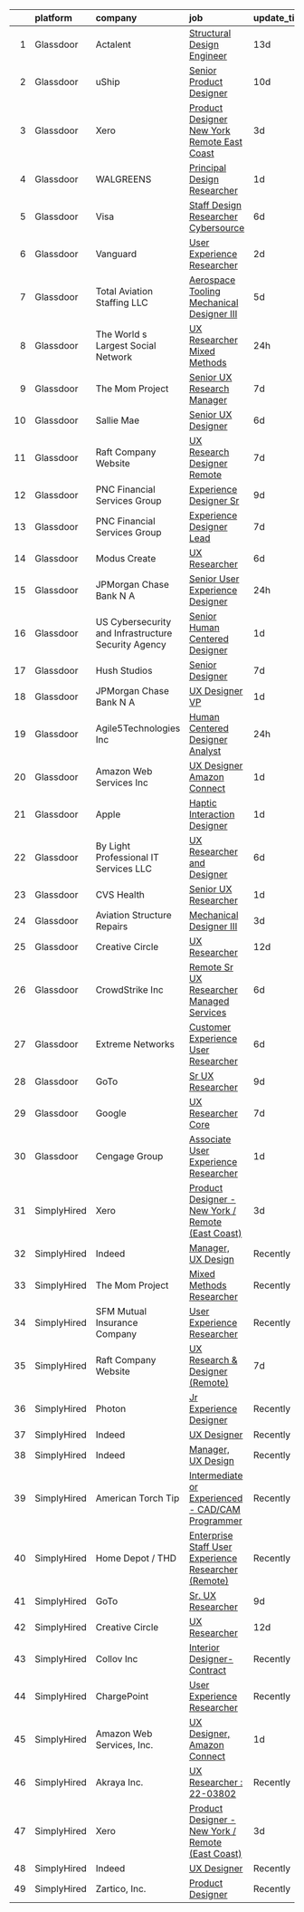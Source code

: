 

|    | platform    | company                                             | job                                                                                                                                                                                                                                                                                                                                                                                                                                                                                                                                                                                                                                                                                                                                                                                                                                                                                                                                                                                                                                                                                                                                                                                                                                                                                                                                                                                                                                                                                                                                                                                                        | update_time   | location                       |
|---:|:------------|:----------------------------------------------------|:-----------------------------------------------------------------------------------------------------------------------------------------------------------------------------------------------------------------------------------------------------------------------------------------------------------------------------------------------------------------------------------------------------------------------------------------------------------------------------------------------------------------------------------------------------------------------------------------------------------------------------------------------------------------------------------------------------------------------------------------------------------------------------------------------------------------------------------------------------------------------------------------------------------------------------------------------------------------------------------------------------------------------------------------------------------------------------------------------------------------------------------------------------------------------------------------------------------------------------------------------------------------------------------------------------------------------------------------------------------------------------------------------------------------------------------------------------------------------------------------------------------------------------------------------------------------------------------------------------------|:--------------|:-------------------------------|
|  1 | Glassdoor   | Actalent                                            | [Structural Design Engineer](https://www.glassdoor.com/partner/jobListing.htm?pos=111&ao=1110586&s=58&guid=000001832111551483b83d67574a5f33&src=GD_JOB_AD&t=SR&vt=w&ea=1&cs=1_52428c7c&cb=1662707127970&jobListingId=1008097893420&cpc=9908D8D4413DBB8A&jrtk=3-0-1gcgh2la1kbl0801-1gcgh2lalh7hs800-9c2d748765d76736--6NYlbfkN0ChYVx_I3yfZ_JDY3EFoivtqvi_stwnZ_kRt8Dowt_l_d1ydueao4NE-oUleRJ4yhg8o0u738vB5RZZE160cZlgEiKKV6OHZYicYQxxNMt4CPH_2bCJFUapOFjDzzS4ZUrZQxVNAtKPI2Q7MIS2JjoKoaJh7OUzAAhTuzJvS23PcWIFehpKcoVt-4yY2MDuCr2td9j1mBBRH0JUvs4A2m8H1iATUVIzgHiiZck4U9B8wtLz18oEELyu2XqGZOSzqT75LIeb_orB4sMytRuGbB8gNlN6Bq07D3UthXfUBWXYoxr-vIQQS8h7iS-VAFmI7TA1c87LCuVtp56_XTX9891Cc0ARNmkbuW6eh3Vx4WZfB85sfFAHQ5Ze4_dKMHqZ-gY9AAUG44UWAAgd-XUg2Ow8vZvM4Uou9xR9hovT3EX_d5PyHJzFRlvkwv9ai3XosfbR3hgYeXwVqH3G7H1eo00GzXbZZO52QZwkoSLRBGpqEAYFJbPnA39VAKUDyuxaqEx2oSgt83zMYk7R6nGojdowLYgMuFYkTcW4S_uRuAUQBOYnXQFlvH4Q6dznmzdZ8boUBjWanfQEPmj7vib7uA336z9oVMbN4SFZMaddIHvGKn2feqtL2q6zER5NyNFWfK35QJ87uaS31L28RtHtcfTrJPThvdhKNN6TZV97ey_z69eEx-Ehw3bAgGsIhScnK6hkXxRefqJxSQpHzphyk0R6Nam7gQFTLtQM9npL81stYERDtfASmCYIqyOyQBGk1DDGmXCogA5JkeAkU0OtJgOCScCFcTpGlFTBFTEErKGRwx5HgLEMGj0dwhbC7m85YhcTpuBi9Oad0O-JFAwey_iI51U3VtClkFJvq8l06GGwyzZe4Gn47Ol-U8ittktbzsSSRzsduzBSgZ5r0qZLTOzO9GtF5KTjOTHXFZYpDKYnv_k1fbpeq_3J7mQ38S9fGIe6o1Xj-imiu_uAUjqwct-7)                                                                                                                                                                                                                                                      | 13d           | Ridley Park, PA                |
|  2 | Glassdoor   | uShip                                               | [Senior Product Designer](https://www.glassdoor.com/partner/jobListing.htm?pos=129&ao=1136043&s=58&guid=000001832111551483b83d67574a5f33&src=GD_JOB_AD&t=SR&vt=w&ea=1&cs=1_3b923d28&cb=1662707127971&jobListingId=1008101936157&jrtk=3-0-1gcgh2la1kbl0801-1gcgh2lalh7hs800-9402fc01b14fa942-)                                                                                                                                                                                                                                                                                                                                                                                                                                                                                                                                                                                                                                                                                                                                                                                                                                                                                                                                                                                                                                                                                                                                                                                                                                                                                                              | 10d           | Austin, TX                     |
|  3 | Glassdoor   | Xero                                                | [Product Designer   New York   Remote  East Coast ](https://www.glassdoor.com/partner/jobListing.htm?pos=101&ao=1110586&s=58&guid=000001832111551483b83d67574a5f33&src=GD_JOB_AD&t=SR&vt=w&cs=1_ace29a36&cb=1662707127967&jobListingId=1008119464057&cpc=9C2286EA3771AAF6&jrtk=3-0-1gcgh2la1kbl0801-1gcgh2lalh7hs800-d42ffd1146131f09--6NYlbfkN0COvs0giDBQSZxCgxtGlP9F2rqb7f8qKMvTQKRfo9Z2aBBfdNwhT-PCbca6Tg6UbePLXSL2kZ8wB6QVlHX3jNKcLB3QdhbnaHtCR8dPv0f5XN7MxS1xg2rPm-swsPuD68rYGuZICUqkSSh1BmczAVfWYENYm4GY3NcwVq0TyWHY8ONw9rx7low6CFFsyZyTqD3aaqxgsjtyJU1VXJl3TGBCWeIFOUMQSb25R3qGQ6uJnV-zahEewrVE_sggciN7LQQsdHvZHtF1VyEl8xGqK4SDfxiuDqgG0MobEYlMQhezfX0UUmm_2o_s9RpyVrwKE3CeXsbsgNxy57ZUOZwhS9KO6HUVK94tL7MWgPV5AropSiZ8obXZLrDrAbhZ1BxxJdVmWhifuyvlJQgv2IUvWpKe6TisiUiVPFDpRZ1OUMYWaDeNKt2PCCKCnBEwNfQJ1G9RCJ4D27_suKUyOMN4c132kJ8cle9ZLpRuX3yZM3xZOn5x1lfB2vdgbLNTTyN7-l4z-naFLOX8vHskO2F-IokYlm2R45xcjXTf5iE_Um76R7nqIUj4kNsHLa48FUApTjM%3D)                                                                                                                                                                                                                                                                                                                                                                                                                                                                                                                                                                                                                                                      | 3d            | Remote                         |
|  4 | Glassdoor   | WALGREENS                                           | [Principal Design Researcher](https://www.glassdoor.com/partner/jobListing.htm?pos=110&ao=1110586&s=58&guid=000001832111551483b83d67574a5f33&src=GD_JOB_AD&t=SR&vt=w&ea=1&cs=1_f5026425&cb=1662707127969&jobListingId=1008123372215&cpc=654405A9B1E0A9F5&jrtk=3-0-1gcgh2la1kbl0801-1gcgh2lalh7hs800-da1a050a4c0bfca3--6NYlbfkN0DjFJdVF8xT6Dx_Amb_qp16VFdGPom6iJ3DXC72xT6OlsDHd6dw58O5vXTq8utQTBupbXFjGdJH9UypqiefbqZa0WqoHxT1lx7rGDa65ZwZK99GDbL3QgPXv3GPrwAePYclNvAa9edU6328mt8w2gjxv-ih9RA1v8B5Ks58kxxzK2F0vKVqVK53TuwjVRcOaY0tPZwYvCHMTS0sw0MS1CbNTYyaRi8ZWbSn5JASnwRUxasvDaYMam8qzgDyqqfPXKM4xmrMWdCdgozi0_U30YsVGxrsb82OQlzPu4imVGBLBJTDnqMpn-ZjDblD-NXYzb6QPt-glD5nrCDcJ7zh5iPuurYEHgFKf1UFPUQ9Er-yoq1yScD-4E1FSSCiohZXxNBpuSSsIxEXAv_QCBakAT-RI8c_p1BeXqbhxF9MhCACRwyHOhJVohcTvwc39MLvDJnCqlt-_kZEpQhMQm0MMmyKyIJl4SVBgcQqCz446osqUDb3b1ceUjUFf6kVTT5fL0ONhIhlJYwaWA%3D%3D)                                                                                                                                                                                                                                                                                                                                                                                                                                                                                                                                                                                                                                                                                                                         | 1d            | Chicago, IL                    |
|  5 | Glassdoor   | Visa                                                | [Staff Design Researcher  Cybersource](https://www.glassdoor.com/partner/jobListing.htm?pos=128&ao=1136043&s=58&guid=000001832111551483b83d67574a5f33&src=GD_JOB_AD&t=SR&vt=w&cs=1_3fcc6c3c&cb=1662707127971&jobListingId=1008115176003&jrtk=3-0-1gcgh2la1kbl0801-1gcgh2lalh7hs800-fcbd7dea325d2f0e-)                                                                                                                                                                                                                                                                                                                                                                                                                                                                                                                                                                                                                                                                                                                                                                                                                                                                                                                                                                                                                                                                                                                                                                                                                                                                                                      | 6d            | Austin, TX                     |
|  6 | Glassdoor   | Vanguard                                            | [User Experience Researcher](https://www.glassdoor.com/partner/jobListing.htm?pos=118&ao=1136043&s=58&guid=000001832111551483b83d67574a5f33&src=GD_JOB_AD&t=SR&vt=w&cs=1_8d44d380&cb=1662707127970&jobListingId=1008121346992&jrtk=3-0-1gcgh2la1kbl0801-1gcgh2lalh7hs800-f8258fc27631a759-)                                                                                                                                                                                                                                                                                                                                                                                                                                                                                                                                                                                                                                                                                                                                                                                                                                                                                                                                                                                                                                                                                                                                                                                                                                                                                                                | 2d            | Charlotte, NC                  |
|  7 | Glassdoor   | Total Aviation Staffing  LLC                        | [Aerospace Tooling Mechanical Designer III](https://www.glassdoor.com/partner/jobListing.htm?pos=122&ao=1136043&s=58&guid=000001832111551483b83d67574a5f33&src=GD_JOB_AD&t=SR&vt=w&ea=1&cs=1_ae9b5d83&cb=1662707127970&jobListingId=1008115904010&jrtk=3-0-1gcgh2la1kbl0801-1gcgh2lalh7hs800-27df67c0811eaaee-)                                                                                                                                                                                                                                                                                                                                                                                                                                                                                                                                                                                                                                                                                                                                                                                                                                                                                                                                                                                                                                                                                                                                                                                                                                                                                            | 5d            | Macomb, MI                     |
|  8 | Glassdoor   | The World s Largest Social Network                  | [UX Researcher  Mixed Methods ](https://www.glassdoor.com/partner/jobListing.htm?pos=107&ao=1110586&s=58&guid=000001832111551483b83d67574a5f33&src=GD_JOB_AD&t=SR&vt=w&ea=1&cs=1_389c7ec5&cb=1662707127969&jobListingId=1008127980013&cpc=FB7E4A1762AE5BEC&jrtk=3-0-1gcgh2la1kbl0801-1gcgh2lalh7hs800-95064e1ee481b041--6NYlbfkN0DSgjPPcnEdvoK3uuxfISLALE6pB1FR7YSHOr_tSg5_QGIhoz_2VqUepdcKLBLI_zT6UW54Cd1fNtknZtOrKjgZadErINrxE8UWz8nhuzt5Ng7HjwsUvgsuMMigsisLFyIIJVED45QTVyAR7WXJBxBSS4o8NpMWLNvnqKZVDh8d6QsKqS5n2y3TdeJSyHGwL22aoFOaFNDLFYDENKU0kscIzLD-YtqqAXFP2ojAUtVmuaJ-trVNjU_rJ9AVQlpGaHHBpXWaXw5jI-7HKh7DgQfkXBFej4MRkgREb8dp8_tX9oJLj2oYfpmSCJRombEzkyldRLsVlphEvYMjD4jnkiW21JZaXKDoGvb8x3DundbIcyqAi4AdbcRC68PCSsjJF6gaUfmwBTbt2G3MJVfc_OQBVzW8db6vlovIbtuWLgn2ZBQm4gmS1AU6sNTpr8Y6flMSV4NDnwvxwhyDO8B1NYPyuAY37_zea5JHR5eSOqi7ELZ4PoQ7SdZ4Z1Mk87EgYGeBi4FXkgaSlbYm3YVt22vNLOd5vzAJhdjyl4DwlDgCryV7B3yWPbI45ZIBl5-4s1IjmiL33d2OLCET1uwJGVabPttFBguuebw%3D)                                                                                                                                                                                                                                                                                                                                                                                                                                                                                                                                                                                                                                     | 24h           | Menlo Park, CA                 |
|  9 | Glassdoor   | The Mom Project                                     | [Senior UX Research Manager](https://www.glassdoor.com/partner/jobListing.htm?pos=105&ao=1110586&s=58&guid=000001832111551483b83d67574a5f33&src=GD_JOB_AD&t=SR&vt=w&cs=1_eecc01ee&cb=1662707127968&jobListingId=1008112300227&cpc=59DF70BB7E75A6DF&jrtk=3-0-1gcgh2la1kbl0801-1gcgh2lalh7hs800-00d00d9554a73b3e--6NYlbfkN0BDp_epf89aHDQhKpPegNJQ_ldQpEFZQsM9OcONMGxWx6pU56EKHF58QjVdAUvn2gUgn1E3661QXnqfA7G0tnIslErACyiD8dYX13JI_zmP6uqiZMBVR8n1CdjLro630lECU01mJ8Qx_z3w-Z0uLLqS35FDZ72A2QIBo66ZFvP-rk6mlEPFWouNXovmbmrKt9Ii2bjSMsshOBdOfjoLm4pGr89QAZrQZiLUIXAv-NjN5VatgIDekSpnxyHzFRVWpAvwKPDGeEwFERok8VIezLvcVelujyAmxU6FQr3vqNvI-JfR-lW1aUJfsHLBLGRWw76FTW_7B282UVXcwt5EEa0uKbsPxUV5IejUn7g0FXRYwmEHPyenRbLTDZiedm5v6Jt7OpLPbU3zlNdE6b6QeKgvqVWjDlDI4FyxOuZPJGBK2qVm-cXGvNR80RX9j2Zodtj_hXNEb05k1vy_KP_2doP8v85nOMa4e_HD9A_0H-2DWGK6itxzvfZJ0EoM3Xp8i_XngHLoqp-cpqsZftE9Fhh_HP2z8hKp4zY4eo8NCxrv32HNhRGL10VlcycPwI51u-XMhREO5MpcQdUF53GpN36_)                                                                                                                                                                                                                                                                                                                                                                                                                                                                                                                                                                                                                                                           | 7d            | Brooklyn, NY                   |
| 10 | Glassdoor   | Sallie Mae                                          | [Senior UX Designer](https://www.glassdoor.com/partner/jobListing.htm?pos=117&ao=1136043&s=58&guid=000001832111551483b83d67574a5f33&src=GD_JOB_AD&t=SR&vt=w&cs=1_f63633c6&cb=1662707127970&jobListingId=1008114233324&jrtk=3-0-1gcgh2la1kbl0801-1gcgh2lalh7hs800-7ff4eda7a9b5fbb3-)                                                                                                                                                                                                                                                                                                                                                                                                                                                                                                                                                                                                                                                                                                                                                                                                                                                                                                                                                                                                                                                                                                                                                                                                                                                                                                                        | 6d            | Remote                         |
| 11 | Glassdoor   | Raft Company Website                                | [UX Research   Designer  Remote ](https://www.glassdoor.com/partner/jobListing.htm?pos=125&ao=1136043&s=58&guid=000001832111551483b83d67574a5f33&src=GD_JOB_AD&t=SR&vt=w&ea=1&cs=1_df8a47ea&cb=1662707127971&jobListingId=1008111305571&jrtk=3-0-1gcgh2la1kbl0801-1gcgh2lalh7hs800-6b28d26856a37e52-)                                                                                                                                                                                                                                                                                                                                                                                                                                                                                                                                                                                                                                                                                                                                                                                                                                                                                                                                                                                                                                                                                                                                                                                                                                                                                                      | 7d            | San Antonio, TX                |
| 12 | Glassdoor   | PNC Financial Services Group                        | [Experience Designer Sr](https://www.glassdoor.com/partner/jobListing.htm?pos=103&ao=1110586&s=58&guid=000001832111551483b83d67574a5f33&src=GD_JOB_AD&t=SR&vt=w&cs=1_5e8d3e0e&cb=1662707127968&jobListingId=1008104792358&cpc=DED3C32E22E90A94&jrtk=3-0-1gcgh2la1kbl0801-1gcgh2lalh7hs800-ff44ceab15903012--6NYlbfkN0AMofH_6zXbiqn6xehDj89HQNfpf30LHk40Y3Yl5cZTpm-EXukPQNetNbgZyPcaSjlGWrSERsypk3ETcFugrhPCjtbFd-kQTDkg12O05d7R8po7B1jvwbwUIkQOiBWnFkePtPbjDklBC6t5yWsxn_1lWOeq0-ULhCBEBnhe85jllLG2pxx0B2SgFvM_2KWXOXXAupoOFHhoenq78NO4Jfy_0HD3VuJf7PHGg69-7q4MJrU0KrrIhZfNbJutN8MxvfTdv2Mv8lmtzs51Uj4KHN3ulzt-1OhzTSP8vte8kLjs3mphWzQvx5oqd0Kk-irvERG3H9qbTevd6SGhfKCg2ki9oYBONgD7P4UXS50hUGkLzWmDZALFF7bnUz3TZyr5ro0fh33cIcTMBsaY0-BJWIIAwv-2AuuchAgwAMk_qAc4hfGAxYgDry3--pkUSHMls3lonElPDz-1Qb9RseAtMQoan6xwqGySEOx1vyDCII9G9Se3r9djvZctflaY4SoE_uw7YDVu3HKYG0AO6SYwg_rtk1mKtrmbq9STKab-LBwzLJSeS0HdknmMRIdB7KKjAl5kXPBBp8ZbxCsf0QCMrj3Z_yCKA6Fl3LRjt8XWckSi2eWtlL5E8L3w2ssKOxdeBfBAIZdJzw6lQYdhVxFIR_VHk1llKDRQ_cTuYCLrQVFkSDq0PqxnwQQ2WGqfB9_PDi-yamnwgDkJv6rTEEjz3bO1xoUkenrfPrdgSgoIsjTpSmja4xNjFMSmV0uRMyArbwhrbPLOJQEDR0gT_G4Xio-eC6jCJrUUu3R2n7tgnQF1ZpU4SO2-5pheYUL4QXffxstX8OHmY2LjoNPua8y-dW_vGBeV7uowm28msuZJ4vYRRT4mXvzX225196jTI78rzsYSeIpDshen5aTnbUWwcvsjwnbIAb-DYjgAo1IEm4Gn-zPB1R3d1Z1ocXoFV8SpJ6ryuDOIslle-o_6A2ybKzUGKMUyxZ2D61XppsAWPTW7zlRu_PnEn19ZqSZfEU443EkmKlBXq3c2F2SPVpeshIzwKs-xc_QneMC5Sj4be_OQiWGZhjrtzST3-Am1vvfACs8lsxqgMl9xQq2zD7bsrRMgDBU7GHdiPtNX-qu295WRrXY9gNQ-VaFbZOhCzLUdgPWdIipILOkZtlha1-eoLsGSNyCRRabfZ8kXy8CreyGB6rCvNym_AKq3eWGA35vyzRs%3D)                 | 9d            | Pittsburgh, PA                 |
| 13 | Glassdoor   | PNC Financial Services Group                        | [Experience Designer Lead](https://www.glassdoor.com/partner/jobListing.htm?pos=104&ao=1110586&s=58&guid=000001832111551483b83d67574a5f33&src=GD_JOB_AD&t=SR&vt=w&cs=1_63275ac1&cb=1662707127968&jobListingId=1008110838607&cpc=21001CD36CB5FE0E&jrtk=3-0-1gcgh2la1kbl0801-1gcgh2lalh7hs800-77e2c13d94bffa67--6NYlbfkN0AMofH_6zXbiqn6xehDj89HQNfpf30LHk40Y3Yl5cZTpm-EXukPQNetNbgZyPcaSjlLzHh7Pj1nkQkgNAE7JUeRjrEPGwGP3xPfeyOT5gmWvg3TjvN5z_qOnS5dJSaJgKhuGEtMZtH2D4OJl24xVW9_coU9-1pKeH-Pj1QtGH8uz1xiJf4iCAKJZgsU_zbo3mUlajj5Ivw7a0iEJgl2A4EPEbyx54EpKWwUqZZyb4aHzkLf39EEhl0-oKxLwV_JQdmEVfpBnMtVgLOyZeQU-LTWwRg1Ujd-ZMllMZYaMpxhUSzf_99g0Z57GfDKiuqx-Pq1cblzFFxnWDXQhLUrgpx-b7q4XCfo9KSnypxEs6R4EWiIeAKHSgRZBWabNHyJjLmrsa-qfDihNoRGwoB3UfoFEtKVO2q6qqdLGd2A4DXekOF6gN5mOLIHHXRaWc5igk-Qdr17L3yRDR2aeZUrigmrjq9UsiyGhlLuUn_IvXbrhZ-IFDDCYIiJjpbIK-14bJR9enKOl2EpLM-FQK5U0faW4O-rJAhS1gWIl5ql_PJBPjHJZ9eR4zuNHDj2JbMDYlWauJV4hz6GYfSwKL3AbQSLkapY2K5lPVZOdjKv6OtV2UwGcu1lm2ojoYiNOeb8vwpj3qmEW8uNJTnDYQ7oU0M_riPxSUuzarZL8_WNpnTBBE67hrk9vq_aV34hJ-ZURaQqEV90g-l7bYYTxn8e3WRBjW6rh3vNNTzR7xKZb4_1bplyEEdLSgpy89ZQBo7QPJ0wAoRlWbCIlG0TC6tX39paBHXEB1GSBvBJ4Ac2cbKE7l5XzYF9I8PiO8gPs2wrdBisx4w7vJdlI3D4AyFN8XJL62W_hj4ff-PSiljlREboycYECTeiD1aCGJqqdzNC9gctpnVM1l9Qd3tTVdzT7tytpRE-Gev7RfSsLSemzZHSqp8BfkjsDoru4YVRX6LNOREp8XSdUkmZM0_bk4sFultHOzowT8zhzYecAcHYYhMPYixKJzayHLFeVOzDQ4wYyMUVW0jXEZz3xRTit8H1zvqFyQqpQaU7jNmGqKOtdPIvsF-pSmMgq-CwRMNjt_L93YFwQgYegGppY1Po1uGMqcZuXEy8PHYz0OBBDy6RC9EXebVom5uaQ1hhHlTsgwLJGNOr_XYgrEkiTttkdFBotS8HkgPg2pf-OJhA2K7y5FW-GocF6vjZYqblNk76yAJjBq3A-xbryIpcgA%3D%3D) | 7d            | Pittsburgh, PA                 |
| 14 | Glassdoor   | Modus Create                                        | [UX Researcher](https://www.glassdoor.com/partner/jobListing.htm?pos=126&ao=1136043&s=58&guid=000001832111551483b83d67574a5f33&src=GD_JOB_AD&t=SR&vt=w&ea=1&cs=1_01f6f6fa&cb=1662707127971&jobListingId=1008114351264&jrtk=3-0-1gcgh2la1kbl0801-1gcgh2lalh7hs800-e3bc2d0ca96ae0ab-)                                                                                                                                                                                                                                                                                                                                                                                                                                                                                                                                                                                                                                                                                                                                                                                                                                                                                                                                                                                                                                                                                                                                                                                                                                                                                                                        | 6d            | Boston, MA                     |
| 15 | Glassdoor   | JPMorgan Chase Bank  N A                            | [Senior User Experience Designer](https://www.glassdoor.com/partner/jobListing.htm?pos=124&ao=1136043&s=58&guid=000001832111551483b83d67574a5f33&src=GD_JOB_AD&t=SR&vt=w&cs=1_a29170a4&cb=1662707127970&jobListingId=1008125108785&jrtk=3-0-1gcgh2la1kbl0801-1gcgh2lalh7hs800-365045bcbac2d1f0-)                                                                                                                                                                                                                                                                                                                                                                                                                                                                                                                                                                                                                                                                                                                                                                                                                                                                                                                                                                                                                                                                                                                                                                                                                                                                                                           | 24h           | Chicago, IL                    |
| 16 | Glassdoor   | US Cybersecurity and Infrastructure Security Agency | [ Senior  Human Centered Designer](https://www.glassdoor.com/partner/jobListing.htm?pos=130&ao=1136043&s=58&guid=000001832111551483b83d67574a5f33&src=GD_JOB_AD&t=SR&vt=w&cs=1_0d0583c9&cb=1662707127971&jobListingId=1008123376040&jrtk=3-0-1gcgh2la1kbl0801-1gcgh2lalh7hs800-0eb7df7fe1d5e341-)                                                                                                                                                                                                                                                                                                                                                                                                                                                                                                                                                                                                                                                                                                                                                                                                                                                                                                                                                                                                                                                                                                                                                                                                                                                                                                          | 1d            | Albuquerque, NM                |
| 17 | Glassdoor   | Hush Studios                                        | [Senior Designer](https://www.glassdoor.com/partner/jobListing.htm?pos=119&ao=1136043&s=58&guid=000001832111551483b83d67574a5f33&src=GD_JOB_AD&t=SR&vt=w&cs=1_2e361fa4&cb=1662707127970&jobListingId=1008110942193&jrtk=3-0-1gcgh2la1kbl0801-1gcgh2lalh7hs800-aacaa0183ed612b9-)                                                                                                                                                                                                                                                                                                                                                                                                                                                                                                                                                                                                                                                                                                                                                                                                                                                                                                                                                                                                                                                                                                                                                                                                                                                                                                                           | 7d            | Brooklyn, NY                   |
| 18 | Glassdoor   | JPMorgan Chase Bank  N A                            | [UX Designer  VP](https://www.glassdoor.com/partner/jobListing.htm?pos=115&ao=1136043&s=58&guid=000001832111551483b83d67574a5f33&src=GD_JOB_AD&t=SR&vt=w&cs=1_d2bc854b&cb=1662707127969&jobListingId=1008124607589&jrtk=3-0-1gcgh2la1kbl0801-1gcgh2lalh7hs800-3615d9dd4b2e38d7-)                                                                                                                                                                                                                                                                                                                                                                                                                                                                                                                                                                                                                                                                                                                                                                                                                                                                                                                                                                                                                                                                                                                                                                                                                                                                                                                           | 1d            | New York, NY                   |
| 19 | Glassdoor   | Agile5Technologies  Inc                             | [Human Centered Designer   Analyst](https://www.glassdoor.com/partner/jobListing.htm?pos=116&ao=1136043&s=58&guid=000001832111551483b83d67574a5f33&src=GD_JOB_AD&t=SR&vt=w&ea=1&cs=1_4b40dba3&cb=1662707127970&jobListingId=1008125577387&jrtk=3-0-1gcgh2la1kbl0801-1gcgh2lalh7hs800-23d98d1178961ad5-)                                                                                                                                                                                                                                                                                                                                                                                                                                                                                                                                                                                                                                                                                                                                                                                                                                                                                                                                                                                                                                                                                                                                                                                                                                                                                                    | 24h           | Remote                         |
| 20 | Glassdoor   | Amazon Web Services  Inc                            | [UX Designer  Amazon Connect](https://www.glassdoor.com/partner/jobListing.htm?pos=112&ao=1136043&s=58&guid=000001832111551483b83d67574a5f33&src=GD_JOB_AD&t=SR&vt=w&cs=1_54cb19bb&cb=1662707127969&jobListingId=1008122416308&jrtk=3-0-1gcgh2la1kbl0801-1gcgh2lalh7hs800-4e39ea93cab7afc9-)                                                                                                                                                                                                                                                                                                                                                                                                                                                                                                                                                                                                                                                                                                                                                                                                                                                                                                                                                                                                                                                                                                                                                                                                                                                                                                               | 1d            | East Palo Alto, CA             |
| 21 | Glassdoor   | Apple                                               | [Haptic Interaction Designer](https://www.glassdoor.com/partner/jobListing.htm?pos=109&ao=1136043&s=58&guid=000001832111551483b83d67574a5f33&src=GD_JOB_AD&t=SR&vt=w&cs=1_3c3a4a81&cb=1662707127969&jobListingId=1008124951425&jrtk=3-0-1gcgh2la1kbl0801-1gcgh2lalh7hs800-f09153b84c107bae-)                                                                                                                                                                                                                                                                                                                                                                                                                                                                                                                                                                                                                                                                                                                                                                                                                                                                                                                                                                                                                                                                                                                                                                                                                                                                                                               | 1d            | Cupertino, CA                  |
| 22 | Glassdoor   | By Light Professional IT Services LLC               | [UX Researcher and Designer](https://www.glassdoor.com/partner/jobListing.htm?pos=113&ao=1136043&s=58&guid=000001832111551483b83d67574a5f33&src=GD_JOB_AD&t=SR&vt=w&cs=1_b7cd9063&cb=1662707127969&jobListingId=1008114917330&jrtk=3-0-1gcgh2la1kbl0801-1gcgh2lalh7hs800-d2053a01e16a0bd1-)                                                                                                                                                                                                                                                                                                                                                                                                                                                                                                                                                                                                                                                                                                                                                                                                                                                                                                                                                                                                                                                                                                                                                                                                                                                                                                                | 6d            | Remote                         |
| 23 | Glassdoor   | CVS Health                                          | [Senior UX Researcher](https://www.glassdoor.com/partner/jobListing.htm?pos=120&ao=1136043&s=58&guid=000001832111551483b83d67574a5f33&src=GD_JOB_AD&t=SR&vt=w&cs=1_d55c43dd&cb=1662707127970&jobListingId=1008124655564&jrtk=3-0-1gcgh2la1kbl0801-1gcgh2lalh7hs800-90dadcedac767ae8-)                                                                                                                                                                                                                                                                                                                                                                                                                                                                                                                                                                                                                                                                                                                                                                                                                                                                                                                                                                                                                                                                                                                                                                                                                                                                                                                      | 1d            | Burlington, MA                 |
| 24 | Glassdoor   | Aviation Structure Repairs                          | [Mechanical Designer III](https://www.glassdoor.com/partner/jobListing.htm?pos=127&ao=1136043&s=58&guid=000001832111551483b83d67574a5f33&src=GD_JOB_AD&t=SR&vt=w&ea=1&cs=1_482b095e&cb=1662707127971&jobListingId=1008118781224&jrtk=3-0-1gcgh2la1kbl0801-1gcgh2lalh7hs800-1e7b676fe1809222-)                                                                                                                                                                                                                                                                                                                                                                                                                                                                                                                                                                                                                                                                                                                                                                                                                                                                                                                                                                                                                                                                                                                                                                                                                                                                                                              | 3d            | Macomb, MI                     |
| 25 | Glassdoor   | Creative Circle                                     | [UX Researcher](https://www.glassdoor.com/partner/jobListing.htm?pos=106&ao=1110586&s=58&guid=000001832111551483b83d67574a5f33&src=GD_JOB_AD&t=SR&vt=w&cs=1_70248966&cb=1662707127968&jobListingId=1008098183786&cpc=F583A5AE0DDDFE3A&jrtk=3-0-1gcgh2la1kbl0801-1gcgh2lalh7hs800-b9d495bd6a7d5041--6NYlbfkN0BPwlZa85gbT4Q3XYQoU_uQn0Qmw9zd_9UNfmcwtqAVud1yvyq1Z4UAlx1bxhDUi3KWumz1N-iihhD41CFEu2BM1Xd4t4j4b4z51Un3hO89GwejwxosjaWu0WBTURHZ06J2liXbMigISL8BVuTtzTp2IBlMQDGO9O5tY4cacV3zw66WmxTmZD91zOuHtfbBcJY9Eny6_8hDSPj6ZbcTmZymzdfsWT2wKVOhvAAZzKZ2Y58JiD4OgfXdeEelDp4S4fXkwZwRfRn9Uw8cJuAFkkDz0F4bwShzkgdVkAf6M8GoXvt2lW9j35yKa-XhRdCBNad9BrLUXrn4oj0jXxpNyCQhyw7CXDATL18EkeZd79YXUvcTzLVN8177RsZt8RYauSU9UbWWEulj8KMVR2dgpMsMZdJ7fuFWKYE-6nLVEQor8psRgIOYV-CwSBWDaoMhN3yCNgEsSiLaCw-rcHqE8EkcBKRW6rCI3h_9v_Gp7E_sa28Br7jTZfp20Omlnedxa5WAu8Yo_aySbQ%3D%3D)                                                                                                                                                                                                                                                                                                                                                                                                                                                                                                                                                                                                                                                                                                                                            | 12d           | Menlo Park, CA                 |
| 26 | Glassdoor   | CrowdStrike  Inc                                    | [Remote   Sr  UX Researcher   Managed Services](https://www.glassdoor.com/partner/jobListing.htm?pos=108&ao=1110586&s=58&guid=000001832111551483b83d67574a5f33&src=GD_JOB_AD&t=SR&vt=w&cs=1_131e3989&cb=1662707127969&jobListingId=1008115037419&cpc=AC285F3A3ECA6BB0&jrtk=3-0-1gcgh2la1kbl0801-1gcgh2lalh7hs800-075084a6551454cf--6NYlbfkN0Cu2CVlb3GO4Nf7aS8SXsFwjpUbSKkwsJRaJhRnAEdqU36FfhvlJOBNzeqZUFLjrkC3ic_dQFPo3hg2uVqGLtS3NMaf43bBVxJi9GX4XCzCKhnOqvA3gnOQl2HnK6vXqDWtMCuDG3R-hw-ZAA3xiXlRNpY6s0es5hynSxjHprT5fnHYABFpFnCtgLY24wkd4RorqnmJt4p0S9NG-Z5R_5qZYHciSM-ZYGscCH7keNbRHIDLIYBdNPfoaaX15IXhaClU6yZCRW1OGHq_KgnmFrHLYER34KzW4jMnFz8QbxQLTt6tZi1mmoOMbAVq3qiFc64Xk4Qqck-owSeaQdF1P-heuvk79HgpMGdSeoEohIfwxlvSVb-LDFT86sUCtWIhUZ6kmL2XdogLzxszVidhdnNGi09TigFdFTfS8Mil2od0NykSrxh-WaKbwvDNVx8Nxlcg_vC8_LetU1aobR1pIzt86PFstFdSG65URTTAau1oWxeDyPZ3TBAzy0B5Cb2Cr2Nge3yhUje8SzjHl2vhmRURME8Ql4QIvAIQbovAKmIJDY4X6AspSRHkPRG7LjPj8nwGtvLcnfKipPyBmySkIFZhSvTum8x_GwNcnQgexW6Wx29i8ttwa85LSWDnaTnJAklRbfZ9D1CVVc4OpjZzkI8qMJYovTbztjw0JMGusnb__giGLwBtIOwKVulbEhW5njhTvnbIQl65wnnIyHMgXIxsMv6SQilNS70uDrYp5kO84Q%3D%3D)                                                                                                                                                                                                                                                                                                                                                                                                                                                                            | 6d            | Dallas, TX                     |
| 27 | Glassdoor   | Extreme Networks                                    | [Customer Experience User Researcher](https://www.glassdoor.com/partner/jobListing.htm?pos=123&ao=1136043&s=58&guid=000001832111551483b83d67574a5f33&src=GD_JOB_AD&t=SR&vt=w&cs=1_29c38727&cb=1662707127970&jobListingId=1008114863387&jrtk=3-0-1gcgh2la1kbl0801-1gcgh2lalh7hs800-20ad01afe9fa41f7-)                                                                                                                                                                                                                                                                                                                                                                                                                                                                                                                                                                                                                                                                                                                                                                                                                                                                                                                                                                                                                                                                                                                                                                                                                                                                                                       | 6d            | California                     |
| 28 | Glassdoor   | GoTo                                                | [Sr  UX Researcher](https://www.glassdoor.com/partner/jobListing.htm?pos=102&ao=1110586&s=58&guid=000001832111551483b83d67574a5f33&src=GD_JOB_AD&t=SR&vt=w&cs=1_689cdcbc&cb=1662707127968&jobListingId=1008103403792&cpc=A7B4A44948C4CC92&jrtk=3-0-1gcgh2la1kbl0801-1gcgh2lalh7hs800-4ac5d03b82059c35--6NYlbfkN0DXrBR656PqShB4nd9ExliYcIGoAa-Cw4zASH8sJAtKR0gdmhG0ERYtLXIRQUmGOjMceEVE8QHz0SGTcK_viN2CjyMbBzhTX5GnI2xg_-r8ZA67GwP5lzuKJ716it5EgMKkftSUC7ICCt6JAB2-BakjxDr4CTtokku11TIYyJc4tzOd7QZklOTr84Qx6P4kZSN95uha9nK2t5TMs8DwzitN9ePHdeKPh6pw9GYxxZNDibvItsFXc5M0TzrTQtVyP2gqFcH4yELVFg9Z1ZvRJewaAndGy05iddfh3SBqjUSq9KhH6aVJR4xNG_fbyQWOatCrXiYSRommdoRWGOXPmB4HZIQBS0vsnF6ij9snWTRb3wixM2JVf2jb3bUzglBZQp11yPJpfZUfimcuBR-gcs_hoPiebVffCA_T_D5pEMifSnUx7ST5epYzuGnHaLazIqzdK_7lloU1wShOsGbxESLAYKVYXqInQ5qYdlzW-HYjS-r8ZSwFfWmxusUdX6F4afyBxK9nYVpdoCVrvw4ZcWeVFLw-m65WAUok3cNWoW-s8QW68jdIOWMzJ_WlSeWeMNmCeqDy_cEf2dI4pkl6N4vSbCy4iXMmX-Jg1eqRxESSnw0y0bTEPZmq2N2yqJx9Y9V3dpKLy904GuZhzIH4zT7dGXExqbyIL4MSsmubJhaQ-jIENR1BdZG3LD6624Pk_wvP8tqkdoTgPbtf-jAZ3-Pngp9BEchcO0kvsRrbr6IEoCwKxqymshwd1XIZa8ZNC2GPMbL3wt8T2HtYofSxlqSem2kyinQRXqjVy3Tp8D881actZGe6xcpCw6D1QyLD8fe6ViRltEOWuttS0RZZ-4U6d2CQD2LWYJ2QikOb22j1S4RJ50-ZxfZUjmBzXLw_Xopzcj4Dyf6kAQcZLVIFgU8u96kZN7c5m_-I-vMcLsiCbE7P5u_0LfW2IF6xgTdawQYeG1wcV5ENLheF245PsGsvnbRFU4AR0Xd5w5eufDnjCg%3D%3D)                                                                                                                                                                                                                                        | 9d            | Boston, MA                     |
| 29 | Glassdoor   | Google                                              | [UX Researcher  Core](https://www.glassdoor.com/partner/jobListing.htm?pos=121&ao=1136043&s=58&guid=000001832111551483b83d67574a5f33&src=GD_JOB_AD&t=SR&vt=w&cs=1_3aa47229&cb=1662707127970&jobListingId=1008111471132&jrtk=3-0-1gcgh2la1kbl0801-1gcgh2lalh7hs800-5f781c500a24abfb-)                                                                                                                                                                                                                                                                                                                                                                                                                                                                                                                                                                                                                                                                                                                                                                                                                                                                                                                                                                                                                                                                                                                                                                                                                                                                                                                       | 7d            | New York, NY                   |
| 30 | Glassdoor   | Cengage Group                                       | [Associate User Experience Researcher](https://www.glassdoor.com/partner/jobListing.htm?pos=114&ao=1136043&s=58&guid=000001832111551483b83d67574a5f33&src=GD_JOB_AD&t=SR&vt=w&cs=1_5860ce59&cb=1662707127969&jobListingId=1008123814470&jrtk=3-0-1gcgh2la1kbl0801-1gcgh2lalh7hs800-2eaa0483395f4885-)                                                                                                                                                                                                                                                                                                                                                                                                                                                                                                                                                                                                                                                                                                                                                                                                                                                                                                                                                                                                                                                                                                                                                                                                                                                                                                      | 1d            | Boston, MA                     |
| 31 | SimplyHired | Xero                                                | [Product Designer - New York / Remote (East Coast)](https://www.simplyhired.com/job/Uve7sc1FrWS-FAPF8zVeCvmJntMIsHinLThLFFqIBH0h7xea4dfymQ?q=generative+designer)                                                                                                                                                                                                                                                                                                                                                                                                                                                                                                                                                                                                                                                                                                                                                                                                                                                                                                                                                                                                                                                                                                                                                                                                                                                                                                                                                                                                                                          | 3d            | Remote                         |
| 32 | SimplyHired | Indeed                                              | [Manager, UX Design](https://www.simplyhired.com/job/Bq589sK4IRMfwF5-KARscZ6LsNo2I05ZrwbHgWV1WMmQn8wB-Cg3yw?q=generative+designer)                                                                                                                                                                                                                                                                                                                                                                                                                                                                                                                                                                                                                                                                                                                                                                                                                                                                                                                                                                                                                                                                                                                                                                                                                                                                                                                                                                                                                                                                         | Recently      | United States                  |
| 33 | SimplyHired | The Mom Project                                     | [Mixed Methods Researcher](https://www.simplyhired.com/job/FSuOobUT0SVwdWe8FFeO8QS8HeYr0M1iCc6GqAMvG2yzNKT1r2L_Lw?q=generative+designer)                                                                                                                                                                                                                                                                                                                                                                                                                                                                                                                                                                                                                                                                                                                                                                                                                                                                                                                                                                                                                                                                                                                                                                                                                                                                                                                                                                                                                                                                   | Recently      | Menlo Park, CA                 |
| 34 | SimplyHired | SFM Mutual Insurance Company                        | [User Experience Researcher](https://www.simplyhired.com/job/q7YkSDr49eIMyGsjnEsWzQDcdRzh4LJi6vHhnUzHogohwIPFoCfm4w?q=generative+designer)                                                                                                                                                                                                                                                                                                                                                                                                                                                                                                                                                                                                                                                                                                                                                                                                                                                                                                                                                                                                                                                                                                                                                                                                                                                                                                                                                                                                                                                                 | Recently      | Bloomington, MN                |
| 35 | SimplyHired | Raft Company Website                                | [UX Research & Designer (Remote)](https://www.simplyhired.com/job/URatac6bpAIYRzm_hAtGfLipFFeqbI8SMqz5hIqK-JGO_W7WVsCY5g?q=generative+designer)                                                                                                                                                                                                                                                                                                                                                                                                                                                                                                                                                                                                                                                                                                                                                                                                                                                                                                                                                                                                                                                                                                                                                                                                                                                                                                                                                                                                                                                            | 7d            | San Antonio, TX                |
| 36 | SimplyHired | Photon                                              | [Jr Experience Designer](https://www.simplyhired.com/job/SdzAOEZoU-bi9Aw0NC50mr1-ESRDMqjcRPLJr9nLyVQZDJJ27f_LFw?q=generative+designer)                                                                                                                                                                                                                                                                                                                                                                                                                                                                                                                                                                                                                                                                                                                                                                                                                                                                                                                                                                                                                                                                                                                                                                                                                                                                                                                                                                                                                                                                     | Recently      | Dallas, TX                     |
| 37 | SimplyHired | Indeed                                              | [UX Designer](https://www.simplyhired.com/job/URziMhrNTaKa1PLKfIfrhF-GuRmaj4gn2FhVHZfhBU3tWsV0R0J4dw?q=generative+designer)                                                                                                                                                                                                                                                                                                                                                                                                                                                                                                                                                                                                                                                                                                                                                                                                                                                                                                                                                                                                                                                                                                                                                                                                                                                                                                                                                                                                                                                                                | Recently      | United States                  |
| 38 | SimplyHired | Indeed                                              | [Manager, UX Design](https://www.simplyhired.com/job/Bq589sK4IRMfwF5-KARscZ6LsNo2I05ZrwbHgWV1WMmQn8wB-Cg3yw?q=generative+designer)                                                                                                                                                                                                                                                                                                                                                                                                                                                                                                                                                                                                                                                                                                                                                                                                                                                                                                                                                                                                                                                                                                                                                                                                                                                                                                                                                                                                                                                                         | Recently      | United States                  |
| 39 | SimplyHired | American Torch Tip                                  | [Intermediate or Experienced - CAD/CAM Programmer](https://www.simplyhired.com/job/ifV5vJ5oIJ-RFxVjcNkr2FGqpGsMGx_xuALRe694-z420ejluC13oA?q=generative+designer)                                                                                                                                                                                                                                                                                                                                                                                                                                                                                                                                                                                                                                                                                                                                                                                                                                                                                                                                                                                                                                                                                                                                                                                                                                                                                                                                                                                                                                           | Recently      | Bradenton, FL                  |
| 40 | SimplyHired | Home Depot / THD                                    | [Enterprise Staff User Experience Researcher (Remote)](https://www.simplyhired.com/job/_6KA6Ot2RbO-Q2l_ypsqbXJEK-0kimHl75gHRJhJiBF8iWuwC5lLew?q=generative+designer)                                                                                                                                                                                                                                                                                                                                                                                                                                                                                                                                                                                                                                                                                                                                                                                                                                                                                                                                                                                                                                                                                                                                                                                                                                                                                                                                                                                                                                       | Recently      | Atlanta, GA                    |
| 41 | SimplyHired | GoTo                                                | [Sr. UX Researcher](https://www.simplyhired.com/job/zudAUMYkPn6YFafWPc89oNBIlYTxzWBFRNEjcWaMKUsCHung-qcE-w?q=generative+designer)                                                                                                                                                                                                                                                                                                                                                                                                                                                                                                                                                                                                                                                                                                                                                                                                                                                                                                                                                                                                                                                                                                                                                                                                                                                                                                                                                                                                                                                                          | 9d            | Boston, MA                     |
| 42 | SimplyHired | Creative Circle                                     | [UX Researcher](https://www.simplyhired.com/job/Wo_ftSYnqKfSlnuLxruvvl-YRtwBpsuBmtKQ1Vp1FAyhSkkfeTe7pQ?q=generative+designer)                                                                                                                                                                                                                                                                                                                                                                                                                                                                                                                                                                                                                                                                                                                                                                                                                                                                                                                                                                                                                                                                                                                                                                                                                                                                                                                                                                                                                                                                              | 12d           | Menlo Park, CA                 |
| 43 | SimplyHired | Collov Inc                                          | [Interior Designer-Contract](https://www.simplyhired.com/job/BWulXfwm_DajYkRoVR_cHEZ0YAw0ZzUYn4k1ZR9ZbVk7SbJZhkaf0Q?q=generative+designer)                                                                                                                                                                                                                                                                                                                                                                                                                                                                                                                                                                                                                                                                                                                                                                                                                                                                                                                                                                                                                                                                                                                                                                                                                                                                                                                                                                                                                                                                 | Recently      | Remote                         |
| 44 | SimplyHired | ChargePoint                                         | [User Experience Researcher](https://www.simplyhired.com/job/KrI0NvXOQJEgUcxXMlQ0-zB_iehegF7u4M6ipPj6879lzVfR5UQ-Pg?q=generative+designer)                                                                                                                                                                                                                                                                                                                                                                                                                                                                                                                                                                                                                                                                                                                                                                                                                                                                                                                                                                                                                                                                                                                                                                                                                                                                                                                                                                                                                                                                 | Recently      | Campbell, CA                   |
| 45 | SimplyHired | Amazon Web Services, Inc.                           | [UX Designer, Amazon Connect](https://www.simplyhired.com/job/myhUgiD0Xgj4sDHM5eqiQAG5pagBeLRmcvacoi1m-k2D_ItKv0mQmg?q=generative+designer)                                                                                                                                                                                                                                                                                                                                                                                                                                                                                                                                                                                                                                                                                                                                                                                                                                                                                                                                                                                                                                                                                                                                                                                                                                                                                                                                                                                                                                                                | 1d            | East Palo Alto, CA +1 location |
| 46 | SimplyHired | Akraya Inc.                                         | [UX Researcher : 22-03802](https://www.simplyhired.com/job/pneSOV8TX5Zdo4UKD3ACJOwSkzy1679JS8hWti8W8rQ1PP9PkVUlLQ?q=generative+designer)                                                                                                                                                                                                                                                                                                                                                                                                                                                                                                                                                                                                                                                                                                                                                                                                                                                                                                                                                                                                                                                                                                                                                                                                                                                                                                                                                                                                                                                                   | Recently      | Mountain View, CA              |
| 47 | SimplyHired | Xero                                                | [Product Designer - New York / Remote (East Coast)](https://www.simplyhired.com/job/Uve7sc1FrWS-FAPF8zVeCvmJntMIsHinLThLFFqIBH0h7xea4dfymQ?q=generative+designer)                                                                                                                                                                                                                                                                                                                                                                                                                                                                                                                                                                                                                                                                                                                                                                                                                                                                                                                                                                                                                                                                                                                                                                                                                                                                                                                                                                                                                                          | 3d            | Remote                         |
| 48 | SimplyHired | Indeed                                              | [UX Designer](https://www.simplyhired.com/job/URziMhrNTaKa1PLKfIfrhF-GuRmaj4gn2FhVHZfhBU3tWsV0R0J4dw?q=generative+designer)                                                                                                                                                                                                                                                                                                                                                                                                                                                                                                                                                                                                                                                                                                                                                                                                                                                                                                                                                                                                                                                                                                                                                                                                                                                                                                                                                                                                                                                                                | Recently      | United States                  |
| 49 | SimplyHired | Zartico, Inc.                                       | [Product Designer](https://www.simplyhired.com/job/AvkylNGa_FTWwzDheU-xbU3PC5c2lQt485zSSNtwwzBQ_MAFGKFPgw?q=generative+designer)                                                                                                                                                                                                                                                                                                                                                                                                                                                                                                                                                                                                                                                                                                                                                                                                                                                                                                                                                                                                                                                                                                                                                                                                                                                                                                                                                                                                                                                                           | Recently      | Remote                         |